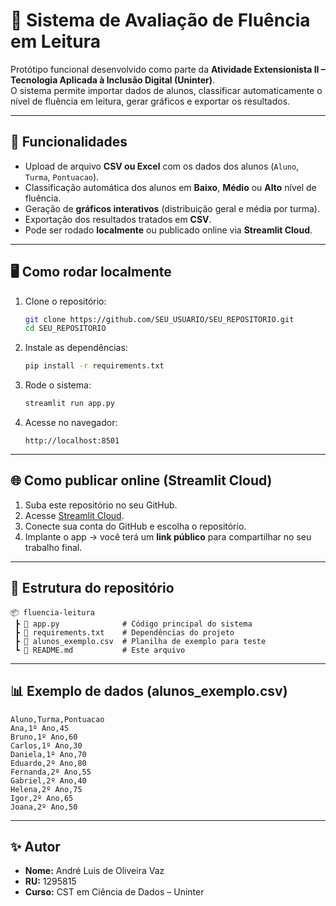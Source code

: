 # 📖 Sistema de Avaliação de Fluência em Leitura

Protótipo funcional desenvolvido como parte da **Atividade Extensionista II – Tecnologia Aplicada à Inclusão Digital (Uninter)**.  
O sistema permite importar dados de alunos, classificar automaticamente o nível de fluência em leitura, gerar gráficos e exportar os resultados.

---

## 🚀 Funcionalidades
- Upload de arquivo **CSV ou Excel** com os dados dos alunos (`Aluno`, `Turma`, `Pontuacao`).
- Classificação automática dos alunos em **Baixo**, **Médio** ou **Alto** nível de fluência.
- Geração de **gráficos interativos** (distribuição geral e média por turma).
- Exportação dos resultados tratados em **CSV**.
- Pode ser rodado **localmente** ou publicado online via **Streamlit Cloud**.

---

## 🖥️ Como rodar localmente
1. Clone o repositório:
   ```bash
   git clone https://github.com/SEU_USUARIO/SEU_REPOSITORIO.git
   cd SEU_REPOSITORIO
   ```

2. Instale as dependências:
   ```bash
   pip install -r requirements.txt
   ```

3. Rode o sistema:
   ```bash
   streamlit run app.py
   ```

4. Acesse no navegador:
   ```
   http://localhost:8501
   ```

---

## 🌐 Como publicar online (Streamlit Cloud)
1. Suba este repositório no seu GitHub.  
2. Acesse [Streamlit Cloud](https://streamlit.io/cloud).  
3. Conecte sua conta do GitHub e escolha o repositório.  
4. Implante o app → você terá um **link público** para compartilhar no seu trabalho final.  

---

## 📂 Estrutura do repositório
```
📦 fluencia-leitura
 ┣ 📜 app.py              # Código principal do sistema
 ┣ 📜 requirements.txt    # Dependências do projeto
 ┣ 📜 alunos_exemplo.csv  # Planilha de exemplo para teste
 ┗ 📜 README.md           # Este arquivo
```

---

## 📊 Exemplo de dados (alunos_exemplo.csv)
```csv
Aluno,Turma,Pontuacao
Ana,1º Ano,45
Bruno,1º Ano,60
Carlos,1º Ano,30
Daniela,1º Ano,70
Eduardo,2º Ano,80
Fernanda,2º Ano,55
Gabriel,2º Ano,40
Helena,2º Ano,75
Igor,2º Ano,65
Joana,2º Ano,50
```

---

## ✨ Autor
- **Nome:** André Luis de Oliveira Vaz  
- **RU:** 1295815  
- **Curso:** CST em Ciência de Dados – Uninter  
